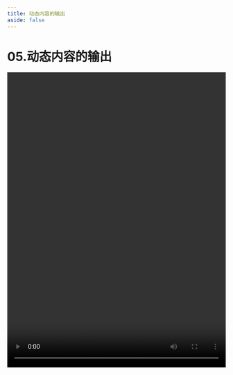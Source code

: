 ```yaml
---
title: 动态内容的输出
aside: false
---
```


# 05.动态内容的输出

<video autoplay src="http://qn.chinavanes.com/nodejs/module-6/05.动态内容的输出.mp4" controls controlsList="nodownload" width="100%" height="680"/>

